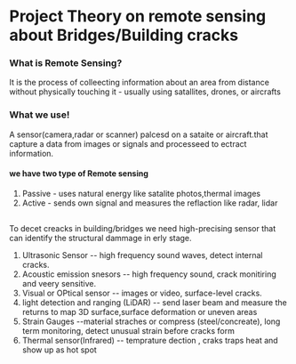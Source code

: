 #	Project Theory on remote sensing about Bridges/Building cracks


### What is Remote Sensing?
It is the process of colleecting information about an area from distance without physically touching it - usually using satallites, drones, or aircrafts


### What we use!
 A sensor(camera,radar or scanner) palcesd on a sataite or aircraft.that capture a data from images or signals and processeed to ectract information.


 #### we have two type of Remote sensing 
 1. Passive - uses natural energy like  satalite photos,thermal images
 2. Active - sends own signal and measures the reflaction like radar, lidar

##
 To decet creacks in building/bridges we need high-precising sensor that can identify the structural dammage in erly stage.
 1. Ultrasonic Sensor -- high frequency sound waves, detect internal cracks.
 2. Acoustic emission snesors -- high frequency sound, crack monitiring and veery sensitive.
 3. Visual or OPtical sensor -- images or video, surface-level cracks.
 4. light detection and ranging (LiDAR) -- send laser beam and measure the returns to map 3D surface,surface  deformation or uneven areas
 5. Strain Gauges --material straches or compress (steel/concreate), long term monitoring, detect unusual strain before cracks form
 6. Thermal sensor(Infrared) -- temprature dection , craks traps heat and show up as hot spot
 
